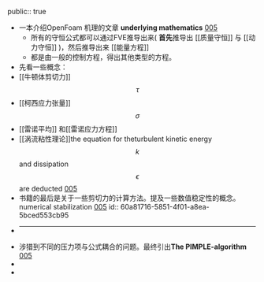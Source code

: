 public:: true

- 一本介绍OpenFoam 机理的文章 **underlying mathematics** [005](bookxnotepro://opennote/?nb={d462ec64-a84d-4b1e-bd75-946e8e091f85}&book=7ee49bc17847c31cae95d64f60f4fd33&page=4&x=262&y=86&id=1)
	- 所有的守恒公式都可以通过FVE推导出来( **首先**推导出 [[质量守恒]] 与 [[动力守恒]] )，然后推导出来 [[能量方程]]
	- 都是由一般的控制方程，得出其他类型的方程。
- 先看一些概念：
- [[牛顿体剪切力]] $$\tau$$
- [[柯西应力张量]] $$\sigma$$
- [[雷诺平均]] 和[[雷诺应力方程]]
- [[涡流粘性理论]]the equation for theturbulent kinetic energy $$k$$ and dissipation $$\epsilon$$ are deducted [005](bookxnotepro://opennote/?nb={d462ec64-a84d-4b1e-bd75-946e8e091f85}&book=7ee49bc17847c31cae95d64f60f4fd33&page=4&x=252&y=281&id=12)
- 书籍的最后是关于一些剪切力的计算方法。提及一些数值稳定性的概念。numerical stabilization [005](bookxnotepro://opennote/?nb={d462ec64-a84d-4b1e-bd75-946e8e091f85}&book=7ee49bc17847c31cae95d64f60f4fd33&page=4&x=370&y=355&id=13)
  id:: 60a81716-5851-4f01-a8ea-5bced553cb95
-
  ---
- 涉猎到不同的压力项与公式耦合的问题。最终引出**The PIMPLE-algorithm** [005](bookxnotepro://opennote/?nb={d462ec64-a84d-4b1e-bd75-946e8e091f85}&book=7ee49bc17847c31cae95d64f60f4fd33&page=4&x=185&y=382&id=14)
-
-
